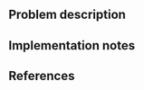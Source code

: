 Problem description
------------------

Implementation notes
------------------


References
------------------

